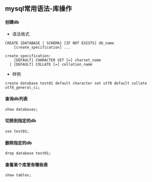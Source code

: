 ## mysql常用语法-库操作

#### 创建db
- 语法格式
```mysql
CREATE {DATABASE | SCHEMA} [IF NOT EXISTS] db_name
    [create_specification] ...

create_specification:
    [DEFAULT] CHARACTER SET [=] charset_name
  | [DEFAULT] COLLATE [=] collation_name
``` 

- 样例
```mysql
create database test01 default character set utf8 default collate utf8_general_ci;
```


#### 查询db列表
```mysql
show databases;
```
#### 切换到指定的db
```mysql
use test01;
```
#### 删除指定的db
```mysql
drop database test01;
```

#### 查看某个库里有哪些表
```mysql
show tables;
```